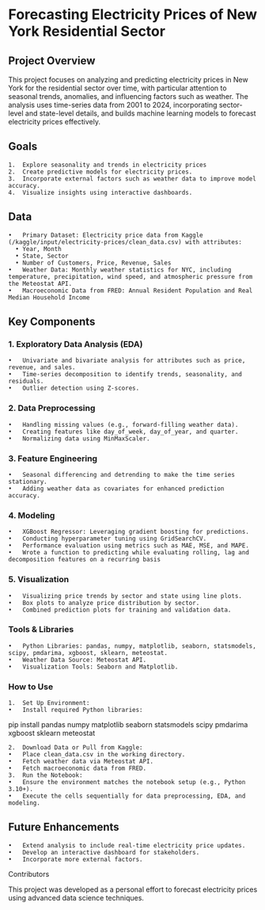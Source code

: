 # Forecasting Electricity Prices of New York Residential Sector

## Project Overview

This project focuses on analyzing and predicting electricity prices in New York for the residential sector over time, with particular attention to seasonal trends, anomalies, and influencing factors such as weather. The analysis uses time-series data from 2001 to 2024, incorporating sector-level and state-level details, and builds machine learning models to forecast electricity prices effectively.

## Goals
	1.	Explore seasonality and trends in electricity prices
	2.	Create predictive models for electricity prices.
	3.	Incorporate external factors such as weather data to improve model accuracy.
	4.	Visualize insights using interactive dashboards.

## Data
	•	Primary Dataset: Electricity price data from Kaggle (/kaggle/input/electricity-prices/clean_data.csv) with attributes:
	  •	Year, Month
	  •	State, Sector
	  •	Number of Customers, Price, Revenue, Sales
	•	Weather Data: Monthly weather statistics for NYC, including temperature, precipitation, wind speed, and atmospheric pressure from the Meteostat API.
 	•	Macroeconomic Data from FRED: Annual Resident Population and Real Median Household Income

## Key Components

### 1. Exploratory Data Analysis (EDA)
	•	Univariate and bivariate analysis for attributes such as price, revenue, and sales.
	•	Time-series decomposition to identify trends, seasonality, and residuals.
	•	Outlier detection using Z-scores.

### 2. Data Preprocessing
	•	Handling missing values (e.g., forward-filling weather data).
	•	Creating features like day_of_week, day_of_year, and quarter.
	•	Normalizing data using MinMaxScaler.

### 3. Feature Engineering
	•	Seasonal differencing and detrending to make the time series stationary.
	•	Adding weather data as covariates for enhanced prediction accuracy.

### 4. Modeling
	•	XGBoost Regressor: Leveraging gradient boosting for predictions.
	•	Conducting hyperparameter tuning using GridSearchCV.
	•	Performance evaluation using metrics such as MAE, MSE, and MAPE.
 	•	Wrote a function to predicting while evaluating rolling, lag and decomposition features on a recurring basis

### 5. Visualization
	•	Visualizing price trends by sector and state using line plots.
	•	Box plots to analyze price distribution by sector.
	•	Combined prediction plots for training and validation data.

### Tools & Libraries
	•	Python Libraries: pandas, numpy, matplotlib, seaborn, statsmodels, scipy, pmdarima, xgboost, sklearn, meteostat.
	•	Weather Data Source: Meteostat API.
	•	Visualization Tools: Seaborn and Matplotlib.

### How to Use
	1.	Set Up Environment:
	•	Install required Python libraries:

pip install pandas numpy matplotlib seaborn statsmodels scipy pmdarima xgboost sklearn meteostat


	2.	Download Data or Pull from Kaggle:
	•	Place clean_data.csv in the working directory.
	•	Fetch weather data via Meteostat API.
	•	Fetch macroeconomic data from FRED.
	3.	Run the Notebook:
	•	Ensure the environment matches the notebook setup (e.g., Python 3.10+).
	•	Execute the cells sequentially for data preprocessing, EDA, and modeling.

## Future Enhancements
	•	Extend analysis to include real-time electricity price updates.
	•	Develop an interactive dashboard for stakeholders.
	•	Incorporate more external factors.

Contributors

This project was developed as a personal effort to forecast electricity prices using advanced data science techniques. 
